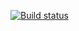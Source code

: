 [![Build status](https://ci.appveyor.com/api/projects/status/beasg7kv5m9edu5f/branch/main?svg=true)](https://ci.appveyor.com/project/EvgeniiNoName/6-1-for-in/branch/main)
